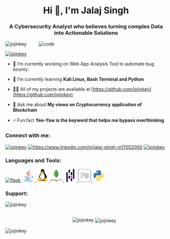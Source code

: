 <h1 align="center">Hi 👋, I'm Jalaj Singh</h1>
<h3 align="center">A Cybersecurity Analyst who believes turning complex Data into Actionable Solutions</h3>

<img align="right" alt="code" width="400" src="https://media3.giphy.com/media/RbDKaczqWovIugyJmW/giphy.gif">

<p align="left"> <img src="https://komarev.com/ghpvc/?username=jojinkey&label=Profile%20views&color=0e75b6&style=flat" alt="jojinkey" /> </p>

<p align="left"> <a href="https://twitter.com/jojinkey" target="blank"><img src="https://img.shields.io/twitter/follow/jojinkey?logo=twitter&style=for-the-badge" alt="jojinkey" /></a> </p>

- 🔭 I’m currently working on Web App Analysis Tool to automate bug bounty.

- 🌱 I’m currently learning **Kali Linux, Bash Terminal and Python**

- 👨‍💻 All of my projects are available at [https://github.com/jojinkey](https://github.com/jojinkey)

- 💬 Ask me about **My views on Cryptocurrency application of Blockchain**

- ⚡ Fun fact **Yee-Yaw is the keyword that helps me bypass overthinking**

<h3 align="left">Connect with me:</h3>
<p align="left">
<a href="https://twitter.com/jojinkey" target="blank"><img align="center" src="https://raw.githubusercontent.com/rahuldkjain/github-profile-readme-generator/master/src/images/icons/Social/twitter.svg" alt="jojinkey" height="30" width="40" /></a>
<a href="https://linkedin.com/in/https://www.linkedin.com/in/jalaj-singh-m17052000" target="blank"><img align="center" src="https://raw.githubusercontent.com/rahuldkjain/github-profile-readme-generator/master/src/images/icons/Social/linked-in-alt.svg" alt="https://www.linkedin.com/in/jalaj-singh-m17052000" height="30" width="40" /></a>
<a href="https://www.leetcode.com/jojinkey" target="blank"><img align="center" src="https://raw.githubusercontent.com/rahuldkjain/github-profile-readme-generator/master/src/images/icons/Social/leet-code.svg" alt="jojinkey" height="30" width="40" /></a>
</p>

<h3 align="left">Languages and Tools:</h3>
<p align="left"> <a href="https://flask.palletsprojects.com/" target="_blank" rel="noreferrer"> <img src="https://www.vectorlogo.zone/logos/pocoo_flask/pocoo_flask-icon.svg" alt="flask" width="40" height="40"/> </a> <a href="https://www.java.com" target="_blank" rel="noreferrer"> <img src="https://raw.githubusercontent.com/devicons/devicon/master/icons/java/java-original.svg" alt="java" width="40" height="40"/> </a> <a href="https://www.linux.org/" target="_blank" rel="noreferrer"> <img src="https://raw.githubusercontent.com/devicons/devicon/master/icons/linux/linux-original.svg" alt="linux" width="40" height="40"/> </a> <a href="https://www.mongodb.com/" target="_blank" rel="noreferrer"> <img src="https://raw.githubusercontent.com/devicons/devicon/master/icons/mongodb/mongodb-original-wordmark.svg" alt="mongodb" width="40" height="40"/> </a> <a href="https://pandas.pydata.org/" target="_blank" rel="noreferrer"> <img src="https://raw.githubusercontent.com/devicons/devicon/2ae2a900d2f041da66e950e4d48052658d850630/icons/pandas/pandas-original.svg" alt="pandas" width="40" height="40"/> </a> <a href="https://www.photoshop.com/en" target="_blank" rel="noreferrer"> <img src="https://raw.githubusercontent.com/devicons/devicon/master/icons/photoshop/photoshop-line.svg" alt="photoshop" width="40" height="40"/> </a> <a href="https://www.python.org" target="_blank" rel="noreferrer"> <img src="https://raw.githubusercontent.com/devicons/devicon/master/icons/python/python-original.svg" alt="python" width="40" height="40"/> </a> </p>

<h3 align="left">Support:</h3>
<p><a href="https://www.buymeacoffee.com/jojinkey"> <img align="left" src="https://cdn.buymeacoffee.com/buttons/v2/default-yellow.png" height="50" width="210" alt="jojinkey" /></a></p><br><br>

<p><img align="left" src="https://github-readme-stats.vercel.app/api/top-langs?username=jojinkey&show_icons=true&locale=en&layout=compact" alt="jojinkey" /></p>

<p>&nbsp;<img align="center" src="https://github-readme-stats.vercel.app/api?username=jojinkey&show_icons=true&locale=en" alt="jojinkey" /></p>

<p><img align="center" src="https://github-readme-streak-stats.herokuapp.com/?user=jojinkey&" alt="jojinkey" /></p>
